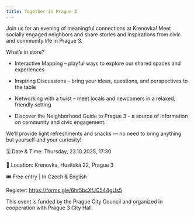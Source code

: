 ```yaml
---
title: Together in Prague 3
---
```

Join us for an evening of meaningful connections at Krenovka! Meet socially engaged neighbors and share stories and inspirations from civic and community life in Prague 3.

What’s in store?

* Interactive Mapping – playful ways to explore our shared spaces and experiences

* Inspiring Discussions – bring your ideas, questions, and perspectives to the table

* Networking with a twist – meet locals and newcomers in a relaxed, friendly setting

* Discover the Neighborhood Guide to Prague 3 – a source of information on community and civic engagement.

We’ll provide light refreshments and snacks — no need to bring anything but yourself and your curiosity!

🗓️ Date & Time: Thursday, 23.10.2025, 17:30

📍 Location: Krenovka, Husitská 22, Prague 3

🎟️ Free entry | In Czech & English

Register: https://forms.gle/6hr5bcXfJC544gUs5

This event is funded by the Prague City Council and organized in cooperation with Prague 3 City Hall.